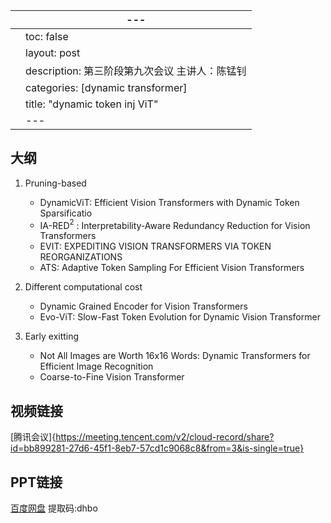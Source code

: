|      | ---                                            |
| ---- | ---------------------------------------------- |
|      | toc: false                                     |
|      | layout: post                                   |
|      | description: 第三阶段第九次会议 主讲人：陈锰钊 |
|      | categories: [dynamic transformer]              |
|      | title: "dynamic token inj ViT"                 |
|      | ---                                            |



## 大纲

1. Pruning-based
   - DynamicViT: Efficient Vision Transformers with Dynamic Token Sparsificatio
   - IA-RED$^2$ : Interpretability-Aware Redundancy Reduction for Vision Transformers
   - EVIT: EXPEDITING VISION TRANSFORMERS VIA TOKEN REORGANIZATIONS
   - ATS: Adaptive Token Sampling For Efficient Vision Transformers

2. Different computational cost
   - Dynamic Grained Encoder for Vision Transformers
   - Evo-ViT: Slow-Fast Token Evolution for Dynamic Vision Transformer

3. Early exitting
   - Not All Images are Worth 16x16 Words: Dynamic Transformers for Efficient Image Recognition
   - Coarse-to-Fine Vision Transformer



## 视频链接

[腾讯会议]{https://meeting.tencent.com/v2/cloud-record/share?id=bb899281-27d6-45f1-8eb7-57cd1c9068c8&from=3&is-single=true}

## PPT链接

[百度网盘](https://pan.baidu.com/s/1_4HuXA2CBa3JKArAfghzGw)    提取码:dhbo